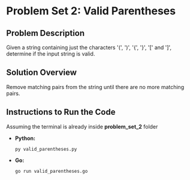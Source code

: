 # Problem Set 2: Valid Parentheses

## Problem Description

  Given a string containing just the characters '(', ')', '{', '}', '[' and ']', determine if the input string is valid.

## Solution Overview

  Remove matching pairs from the string until there are no more matching pairs.

## Instructions to Run the Code

Assuming the terminal is already inside **problem_set_2** folder

* **Python:**

  ```
  py valid_parentheses.py
  ```
* **Go:**

  ```
  go run valid_parentheses.go
  ```
